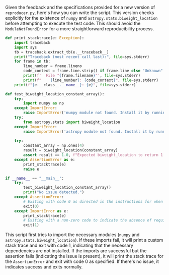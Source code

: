 Given the feedback and the specifications provided for a new version of `reproducer.py`, here's how you can write the script. This version checks explicitly for the existence of `numpy` and `astropy.stats.biweight_location` before attempting to execute the test code. This should avoid the `ModuleNotFoundError` for a more straightforward reproducibility process.

```python
def print_stacktrace(e: Exception):
    import traceback
    import sys
    tb = traceback.extract_tb(e.__traceback__)
    print("Traceback (most recent call last):", file=sys.stderr)
    for frame in tb:
        line_number = frame.lineno
        code_context = frame.line.strip() if frame.line else "Unknown"
        print(f'  File "{frame.filename}"', file=sys.stderr)
        print(f"    {line_number}: {code_context}", file=sys.stderr)
    print(f"{e.__class__.__name__}: {e}", file=sys.stderr)

def test_biweight_location_constant_array():
    try:
        import numpy as np
    except ImportError:
        raise ImportError('numpy module not found. Install it by running `pip install numpy`.')
    try:
        from astropy.stats import biweight_location
    except ImportError:
        raise ImportError('astropy module not found. Install it by running `pip install astropy`.')
    
    try:
        constant_array = np.ones(4)
        result = biweight_location(constant_array)
        assert result == 1.0, f"Expected biweight_location to return 1 but got {result}"
    except AssertionError as e:
        print_stacktrace(e)
        raise e

if __name__ == "__main__":
    try:
        test_biweight_location_constant_array()
        print("No issue detected.")
    except AssertionError:
        # Exiting with code 0 as directed in the instructions for when the issue is successfully reproduced.
        exit(0)
    except ImportError as e:
        print_stacktrace(e)
        # Exiting with a non-zero code to indicate the absence of required dependencies.
        exit(1)
```

This script first tries to import the necessary modules (`numpy` and `astropy.stats.biweight_location`). If these imports fail, it will print a custom stack trace and exit with code 1, indicating that the necessary dependencies are not installed. If the imports are successful but the assertion fails (indicating the issue is present), it will print the stack trace for the `AssertionError` and exit with code 0 as specified. If there's no issue, it indicates success and exits normally.